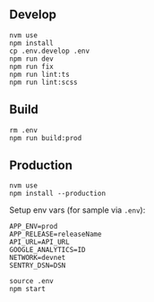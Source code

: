 
<!-- "prepare": "husky install", -->

## Develop

```shell
nvm use
npm install
cp .env.develop .env
npm run dev
npm run fix
npm run lint:ts
npm run lint:scss
```

## Build

```shell
rm .env
npm run build:prod
```

## Production

```shell
nvm use
npm install --production
```

Setup env vars (for sample via `.env`):

```dotenv
APP_ENV=prod
APP_RELEASE=releaseName
API_URL=API_URL
GOOGLE_ANALYTICS=ID
NETWORK=devnet
SENTRY_DSN=DSN
```

```shell
source .env
npm start
```
